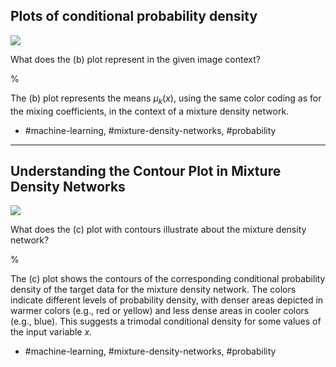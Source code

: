 ## Plots of conditional probability density

![](https://cdn.mathpix.com/cropped/2024_05_26_6a9b15d90f257837d782g-1.jpg?height=432&width=418&top_left_y=766&top_left_x=675)

What does the (b) plot represent in the given image context?

%

The (b) plot represents the means $\mu_{k}(x)$, using the same color coding as for the mixing coefficients, in the context of a mixture density network.

- #machine-learning, #mixture-density-networks, #probability

---

## Understanding the Contour Plot in Mixture Density Networks

![](https://cdn.mathpix.com/cropped/2024_05_26_6a9b15d90f257837d782g-1.jpg?height=432&width=418&top_left_y=766&top_left_x=675)

What does the (c) plot with contours illustrate about the mixture density network?

%

The (c) plot shows the contours of the corresponding conditional probability density of the target data for the mixture density network. The colors indicate different levels of probability density, with denser areas depicted in warmer colors (e.g., red or yellow) and less dense areas in cooler colors (e.g., blue). This suggests a trimodal conditional density for some values of the input variable $x$.

- #machine-learning, #mixture-density-networks, #probability

